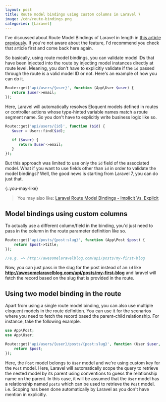 ```yaml
---
layout: post
title: Route model bindings using custom columns in Laravel 7
image: /cdn/route-bindings.png
categories: [Laravel]
---
```


I've discussed about Route Model Bindings of Laravel in length in [this article previously](/laravel-route-model-bindings/). If you're not aware about the feature, I'd recommend you check that article first and come back here again.

So basically, using route model bindings, you can validate model IDs that have been injected into the route by injecting model instances directly at route level. Meaning, you don't have to explicitly validate if the `id` passed through the route is a valid model ID or not. Here's an example of how you can do it.

```php
Route::get('api/users/{user}', function (App\User $user) {
   return $user->email;
});
```

Here, Laravel will automatically resolves Eloquent models defined in routes or controller actions whose type-hinted variable names match a route segment name. So you don't have to explicitly write business logic like so.

```php
Route::get('api/users/{id}', function ($id) {
   $user = User::find($id);

   if ($user) {   
      return $user->email;
   }
});
```

But this approach was limited to use only the `id` field of the associated model. What if you want to use fields other than `id` in order to validate the model bindings? Well, the good news is starting from Laravel 7, you can do just that.

{:.you-may-like}
> You may also like: [Laravel Route Model Bindings - Implicit Vs. Explicit](/laravel-route-model-bindings/)

## Model bindings using custom columns

To actually use a different column/field in the binding, you'd just need to pass in the column in the route parameter definition like so.

```php
Route::get('api/posts/{post:slug}', function (App\Post $post) {
    return $post->title;
});

//e.g. => http://awesomelaravelblog.com/api/posts/my-first-blog
```

Now, you can just pass in the slug for the post instead of an `id` like **http://awesomelaravelblog.com/api/posts/my-first-blog** and laravel will fetch the record based on the slug that is provided in the route.

## Using two model binding in the route

Apart from using a single route model binding, you can also use multiple eloquent models in the route definition. You can use it for the scenarios where you need to fetch the record based the parent-child relationship. For instance, take the following example.

```php
use App\Post;
use App\User;

Route::get('api/users/{user}/posts/{post:slug}', function (User $user, Post $post) {
    return $post;
});
```

Here, the `Post` model belongs to `User` model and we're using custom key for the `Post` model. Here, Laravel will automatically scope the query to retrieve the nested model by its parent using conventions to guess the relationship name on the parent. In this case, it will be assumed that the `User` model has a relationship named `posts` which can be used to retrieve the `Post` model. i.e. Scoping has been done automatically by Laravel as you don't have mention in explicitly.

